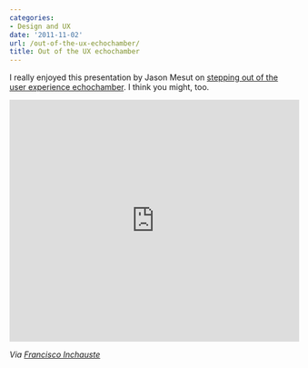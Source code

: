 ```yaml
---
categories:
- Design and UX
date: '2011-11-02'
url: /out-of-the-ux-echochamber/
title: Out of the UX echochamber
---
```


I really enjoyed this presentation by Jason Mesut on <a href="http://www.slideshare.net/jasonmesut/truth-and-dare-04">stepping out of the user experience echochamber</a>. I think you might, too.

<div class="fluid-vids"><iframe class="alignc" src="http://www.slideshare.net/slideshow/embed_code/9385969?rel=0" width="510" height="426" frameborder="0" marginwidth="0" marginheight="0" scrolling="no"></iframe></div>

<em>Via <a href="http://twitter.com/iamFinch">Francisco Inchauste</a></em>